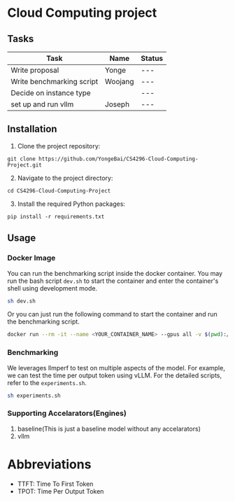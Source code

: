 # Cloud Computing project

## Tasks
| Task                                        | Name        | Status |
| ------------------------------------------- | ----------- | ------ |
| Write proposal                              | Yonge       | ---    |
| Write benchmarking script                   | Woojang     | ---    |
| Decide on instance type                     |             | ---    |
| set up and run vllm                         | Joseph      | ---    |

## Installation

1. Clone the project repository:

```git clone https://github.com/YongeBai/CS4296-Cloud-Computing-Project.git```

2. Navigate to the project directory:

```cd CS4296-Cloud-Computing-Project```

3. Install the required Python packages:

```pip install -r requirements.txt```

## Usage

### Docker Image

You can run the benchmarking script inside the docker container. You may run the bash script `dev.sh` to start the container and enter the container's shell using development mode.

```bash
sh dev.sh
```

Or you can just run the following command to start the container and run the benchmarking script.

```bash
docker run --rm -it --name <YOUR_CONTAINER_NAME> --gpus all -v $(pwd):/usr/app <YOUR_IMAGE_NAME> bash
```
### Benchmarking

We leverages llmperf to test on multiple aspects of the model. For example, we can test the time per output token using vLLM. For the detailed scripts, refer to the `experiments.sh`.

```bash
sh experiments.sh
```

### Supporting Accelarators(Engines)
1. baseline(This is just a baseline model without any accelarators)
2. vllm

# Abbreviations

- TTFT: Time To First Token
- TPOT: Time Per Output Token